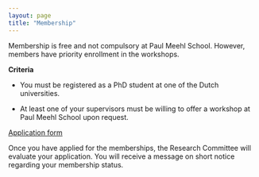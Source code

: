 ```yaml
---
layout: page
title: "Membership"
---
```


Membership is free and not compulsory at Paul Meehl School. However, members have priority enrollment in the workshops.


**Criteria**

- You must be registered as a PhD student at one of the Dutch universities.

- At least one of your supervisors must be willing to offer a workshop at Paul Meehl School upon request.

[Application form](https://docs.google.com/forms/d/e/1FAIpQLSeUN-aAtmZGJr4jAvwmI8N-5EaDexadsj7MCLb1IlsTPpJQNA/viewform?usp=sf_link)

Once you have applied for the memberships, the Research Committee will evaluate your application. You will receive a message on short notice regarding your membership status.
